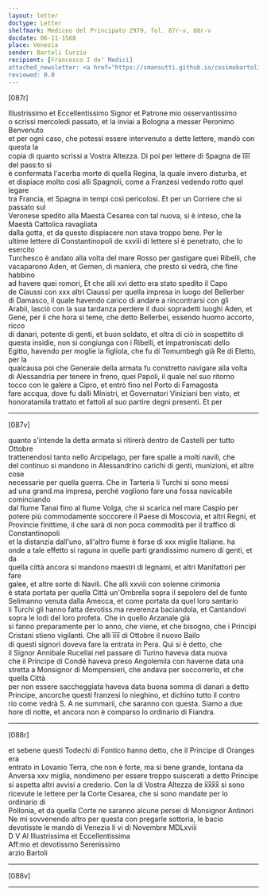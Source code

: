 ```yaml
---
layout: letter
doctype: Letter
shelfmark: Mediceo del Principato 2979, fol. 87r-v, 88r-v
docdate: 06-11-1568
place: Venezia
sender: Bartoli Curzio
recipient: [Francesco I de' Medici]
attached_newsletter: <a href="https://smansutti.github.io/cosimobartoli/texts/3080_105/">3080_105</a>
reviewed: 0.0
---
```


[087r]  
  
  
Illustrissimo et Eccellentissimo Signor et Patrone mio osservantissimo  
o scrissi mercoledi passato, et la inviai a Bologna a messer Peronimo Benvenuto  
et per ogni caso, che potessi essere intervenuto a dette lettere, mandò con questa la  
copia di quanto scrissi a Vostra Altezza. Di poi per lettere di Spagna de i̅i̅i̅i̅ del pass:to si  
è confermata l'acerba morte di quella Regina, la quale invero disturba, et  
et dispiace molto così alli Spagnoli, come a Franzesi vedendo rotto quel legare  
tra Francia, et Spagna in tempi così pericolosi. Et per un Corriere che si passato sul  
Veronese spedito alla Maestà Cesarea con tal nuova, si è inteso, che la Maestà Cattolica ravagliata  
dalla gotta, et da questo dispiacere non stava troppo bene. Per le  
ultime lettere di Constantinopoli de xxviii di lettere si è penetrato, che lo esercito  
Turchesco è andato alla volta del mare Rosso per gastigare quei Ribelli, che  
vacaparono Aden, et Gemen, di maniera, che presto si vedrà, che fine habbino  
ad havere quei romori, Et che alli xvi detto era stato spedito il Capo  
de Ciaussi con xxx altri Ciaussi per quella impresa in luogo del Bellerber  
di Damasco, il quale havendo carico di andare a rincontrarsi con gli  
Arabii, lasciò con la sua tardanza perdere il duoi sopradetti luoghi Aden, et  
Gene, per il che hora si teme, che detto Bellerbei, essendo huomo accorto, ricco  
di danari, potente di genti, et buon soldato, et oltra di ciò in sospettito di  
questa insidie, non si congiunga con i Ribelli, et impatroniscati dello  
Egitto, havendo per moglie la figliola, che fu di Tomumbegh già Re di Eletto, per la  
qualcausa poi che Generale della armata fu constretto navigare alla volta  
di Alessandria per tenere in freno, quei Papoli, il quale nel suo ritorno  
tocco con le galere a Cipro, et entrò fino nel Porto di Famagosta  
fare accqua, dove fu dalli Ministri, et Governatori Viniziani ben visto, et  
honoratamila trattato et fattoli al suo partire degni presenti. Et per  
  
---  

[087v]  
  
  
quanto s'intende la detta armata si ritirerà dentro de Castelli per tutto Ottobre  
trattenendosi tanto nello Arcipelago, per fare spalle a molti navili, che  
del continuo si mandono in Alessandrino carichi di genti, munizioni, et altre cose  
necessarie per quella guerra. Che in Tarteria li Turchi si sono messi  
ad una grand.ma impresa, perché vogliono fare una fossa navicabile cominciando  
dal fiume Tanai fino al fiume Volga, che si scarica nel mare Caspio per  
potere più commodamente soccorere il Paese di Moscovia, et altri Regni, et  
Provincie finittime, il che sarà di non poca commodità per il traffico di Constantinopoli  
et la distanzia dall'uno, all'altro fiume è forse di xxx miglie Italiane. ha  
onde a tale effetto si raguna in quelle parti grandissimo numero di genti, et da  
quella città ancora si mandono maestri di legnami, et altri Manifattori per fare  
galee, et altre sorte di Navili. Che alli xxviii con solenne cirimonia  
è stata portata per quella Città un'Ombrella sopra il sepolero del de funto  
Selimanno venuta dalla Amecca, et come portata da quel loro santario  
li Turchi gli hanno fatta devotiss.ma reverenza baciandola, et Cantandovi  
sopra le lodi del loro profeta. Che in quello Arzanale già  
si fanno preparamente per lo anno, che viene, et che bisogno, che i Principi  
Cristani stieno vigilanti. Che alli i̅i̅i̅i̅ di Ottobre il nuovo Bailo  
di questi signori doveva fare la entrata in Pera. Qui si è detto, che  
il Signor Annibale Rucellai nel passare di Turino haveva data nuova  
che il Principe di Condé haveva preso Angolemila con haverne data una  
stretta a Monsignor di Mompensieri, che andava per soccorrerlo, et che quella Città  
per non essere saccheggiata haveva data buona somma di danari a detto  
Principe, ancorche questi franzesi lo nieghino, et dichino tutto il contro  
rio come vedrà S. A ne summarii, che saranno con questa. Siamo a due  
hore di notte, et ancora non è comparso lo ordinario di Fiandra.  
  
---  

[088r]  
  
  
et sebene questi Todechi di Fontico hanno detto, che il Principe di Oranges era  
entrato in Lovanio Terra, che non è forte, ma sì bene grande, lontana da  
Anversa xxv miglia, nondimeno per essere troppo suiscerati a detto Principe  
si aspetta altri avvisi a crederio. Con la di Vostra Altezza de x̅x̅x̅x̅ si sono  
ricevute le lettere per la Corte Cesarea, che si sono mandate per lo ordinario di  
Pollonia, et da quella Corte ne saranno alcune persei di Monsignor Antinori  
Ne mi sovvenendo altro per questa con pregarle sottoria, le bacio  
devotisste le mandò di Venezia li vi di Novembre MDLxviii  
D V Al Illustrissima et Eccellentissima  
Aff:mo et devotissmo Serenissimo  
arzio Bartoli  
  
---  

[088v]  
  
  
  
---  

